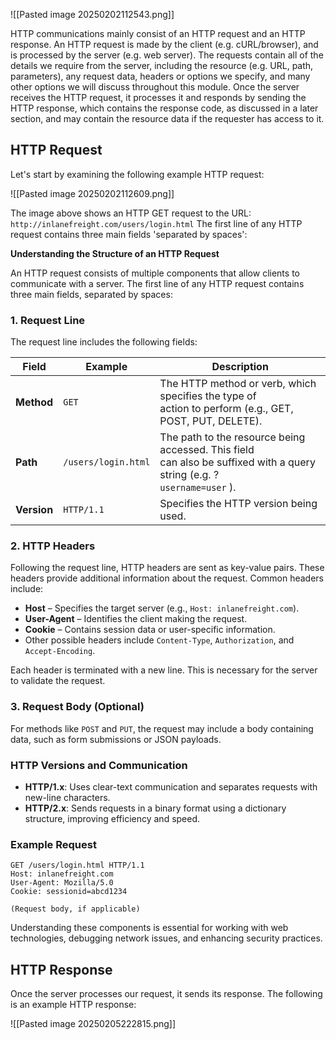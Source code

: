 ![[Pasted image 20250202112543.png]]

HTTP communications mainly consist of an HTTP request and an HTTP response. An HTTP
request is made by the client (e.g. cURL/browser), and is processed by the server (e.g. web
server). The requests contain all of the details we require from the server, including the
resource (e.g. URL, path, parameters), any request data, headers or options we specify, and
many other options we will discuss throughout this module. Once the server receives the HTTP request, it processes it and responds by sending the HTTP response, which contains the response code, as discussed in a later section, and may contain the resource data if the requester has access to it.

## HTTP Request 
Let's start by examining the following example HTTP request:

![[Pasted image 20250202112609.png]]

The image above shows an HTTP GET request to the URL:
	`http://inlanefreight.com/users/login.html`
The first line of any HTTP request contains three main fields 'separated by spaces':

**Understanding the Structure of an HTTP Request**

An HTTP request consists of multiple components that allow clients to communicate with a server. The first line of any HTTP request contains three main fields, separated by spaces:

### 1. **Request Line**

The request line includes the following fields:

| Field       | Example             | Description                                                                                                                   |
| ----------- | ------------------- | ----------------------------------------------------------------------------------------------------------------------------- |
| **Method**  | `GET`               | The HTTP method or verb, which specifies the type of<br>action to perform (e.g., GET, POST, PUT, DELETE).                     |
| **Path**    | `/users/login.html` | The path to the resource being accessed. This field<br>can also be suffixed with a query string (e.g. ?<br>`username=user` ). |
| **Version** | `HTTP/1.1`          | Specifies the HTTP version being used.                                                                                        |

### 2. **HTTP Headers**

Following the request line, HTTP headers are sent as key-value pairs. These headers provide additional information about the request. Common headers include:

- **Host** – Specifies the target server (e.g., `Host: inlanefreight.com`).
- **User-Agent** – Identifies the client making the request.
- **Cookie** – Contains session data or user-specific information.
- Other possible headers include `Content-Type`, `Authorization`, and `Accept-Encoding`.

Each header is terminated with a new line. This is necessary for the server to validate the request.

### 3. **Request Body (Optional)**

For methods like `POST` and `PUT`, the request may include a body containing data, such as form submissions or JSON payloads.

### **HTTP Versions and Communication**

- **HTTP/1.x**: Uses clear-text communication and separates requests with new-line characters.
- **HTTP/2.x**: Sends requests in a binary format using a dictionary structure, improving efficiency and speed.

### **Example Request**

```
GET /users/login.html HTTP/1.1
Host: inlanefreight.com
User-Agent: Mozilla/5.0
Cookie: sessionid=abcd1234

(Request body, if applicable)
```

Understanding these components is essential for working with web technologies, debugging network issues, and enhancing security practices.

## HTTP Response
Once the server processes our request, it sends its response. The following is an example
HTTP response:

![[Pasted image 20250205222815.png]]

